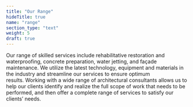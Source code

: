 ```yaml
---
title: "Our Range"
hideTitle: true
name: "range"
section_type: "text"
weight: 5
draft: true
---
```


Our range of skilled services include rehabilitative restoration and waterproofing, concrete preparation, water jetting, and façade maintenance. We utilize the latest technology, equipment and materials in the industry and streamline our services to ensure optimum results. Working with a wide range of
architectural consultants allows us to help our clients identify and realize the full scope of work that needs to be performed, and then offer a complete range of services to satisfy our clients’ needs.
